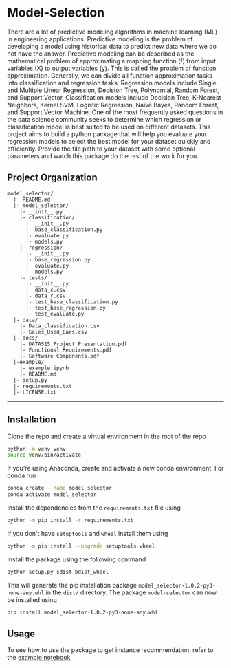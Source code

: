 
# Model-Selection
There are a lot of predictive modeling algorithms in machine learning (ML) in engineering applications. Predictive modeling is the problem of developing a model using historical data to predict new data where we do not have the answer. Predictive modeling can be described as the mathematical problem of approximating a mapping function (f) from input variables (X) to output variables (y). This is called the problem of function approximation. Generally, we can divide all function approximation tasks into classification and regression tasks. 
Regression models include Single and Multiple Linear Regression, Decision Tree, Polynomial, Random Forest, and Support Vector. Classification models include Decision Tree, K-Nearest Neighbors, Kernel SVM, Logistic Regression, Naïve Bayes, Random Forest, and Support Vector Machine.
One of the most frequently asked questions in the data science community seeks to determine which regression or classification model is best suited to be used on different datasets. This project aims to build a python package that will help you evaluate your regression models to select the best model for your dataset quickly and efficiently. Provide the file path to your dataset with some optional parameters and watch this package do the rest of the work for you.

## Project Organization
```
model_selector/
  |- README.md
  |- model_selector/
    |- __init__.py
    |- classification/
      |- __init__.py
      |- base_classification.py
      |- evaluate.py
      |- models.py
    |- regression/
      |- __init__.py
      |- base_regression.py
      |- evaluate.py
      |- models.py
    |- tests/
      |- __init__.py
      |- data_c.csv
      |- data_r.csv
      |- test_base_classification.py
      |- test_base_regression.py
      |- test_evaluate.py
  |- data/
    |- Data_classification.csv
    |- Sales_Used_Cars.csv
  |- docs/
    |- DATA515 Project Presentation.pdf
    |- Functional Requirements.pdf
    |- Software Components.pdf
  |-example/
    |- example.ipynb
    |- README.md
  |- setup.py
  |- requirements.txt
  |- LICENSE.txt
```
---
## Installation
Clone the repo and create a virtual environment in the root of the repo
```bash
python -m venv venv
source venv/bin/activate
```
If you're using Anaconda, create and activate a new conda environment.
For conda run
```bash
conda create --name model_selector
conda activate model_selector
```

Install the dependencies from the `requirements.txt` file using
```bash
python -m pip install -r requirements.txt
```

If you don't have `setuptools` and `wheel` install them using
```bash
python -m pip install --upgrade setuptools wheel
```

Install the package using the following command
```bash
python setup.py sdist bdist_wheel
```

This will generate the pip installation package `model_selector-1.0.2-py3-none-any.whl` in the `dist/` directory.
The package `model-selector` can now be installed using

```bash
pip install model_selector-1.0.2-py3-none-any.whl
```

## Usage

To see how to use the package to get instance recommendation, 
refer to the [example notebook](example/example.ipynb)